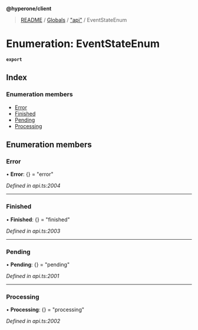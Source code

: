 **@hyperone/client**

> [README](../README.md) / [Globals](../globals.md) / ["api"](../modules/_api_.md) / EventStateEnum

# Enumeration: EventStateEnum

**`export`** 

## Index

### Enumeration members

* [Error](_api_.eventstateenum.md#error)
* [Finished](_api_.eventstateenum.md#finished)
* [Pending](_api_.eventstateenum.md#pending)
* [Processing](_api_.eventstateenum.md#processing)

## Enumeration members

### Error

•  **Error**: {} = "error"

*Defined in api.ts:2004*

___

### Finished

•  **Finished**: {} = "finished"

*Defined in api.ts:2003*

___

### Pending

•  **Pending**: {} = "pending"

*Defined in api.ts:2001*

___

### Processing

•  **Processing**: {} = "processing"

*Defined in api.ts:2002*
